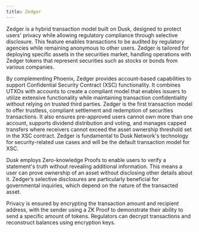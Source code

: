 ```yaml
---
title: Zedger
---
```

Zedger is a hybrid transaction model built on Dusk, designed to protect users' privacy while allowing regulatory compliance through selective disclosure. This feature enables transactions to be audited by regulatory agencies while remaining anonymous to other users. Zedger is tailored for deploying specific assets in the securities market, handling operations with Zedger tokens that represent securities such as stocks or bonds from various companies.

By complementing Phoenix, Zedger provides account-based capabilities to support Confidential Security Contract (XSC) functionality. It combines UTXOs with accounts to create a compliant model that enables issuers to utilize extensive functionality while maintaining transaction confidentiality without relying on trusted third parties. Zedger is the first transaction model to offer trustless, compliant settlement and redemption of securities transactions. It also ensures pre-approved users cannot own more than one account, supports dividend distribution and voting, and manages capped transfers where receivers cannot exceed the asset ownership threshold set in the XSC contract. Zedger is fundamental to Dusk Network's technology for security-related use cases and will be the default transaction model for XSC.

Dusk employs Zero-knowledge Proofs to enable users to verify a statement's truth without revealing additional information. This means a user can prove ownership of an asset without disclosing other details about it. Zedger’s selective disclosures are particularly beneficial for governmental inquiries, which depend on the nature of the transacted asset.

Privacy is ensured by encrypting the transaction amount and recipient address, with the sender using a ZK Proof to demonstrate their ability to send a specific amount of tokens. Regulators can decrypt transactions and reconstruct balances using encryption keys.

